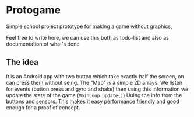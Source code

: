 # Protogame
Simple school project prototype for making a game without graphics, 

Feel free to write here, we can use this both as todo-list and also as documentation of what's done

## The idea 
It is an Android app with two button which take exactly half the screen, on can press them without seing.
The "Map" is a simple 2D arrays.
We listen for events (button press and gyro and shake) then using this information we update the state of the game (`MainLoop.update()`) Uuing the info from the buttons and sensors.
This makes it easy performance friendly and good enough for a proof of concept.
